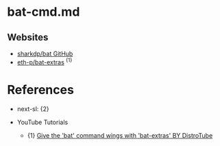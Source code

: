 # bat-cmd.md

## Websites

* [sharkdp/bat GitHub](https://github.com/sharkdp/bat)
* [eth-p/bat-extras](https://github.com/eth-p/bat-extras) <sup>{1}</sup>

# References

* next-sl: {2}

* YouTube Tutorials
  * {1} [Give the 'bat' command wings with 'bat-extras' BY DistroTube](https://www.youtube.com/watch?v=ywXVGH-QyMc)
